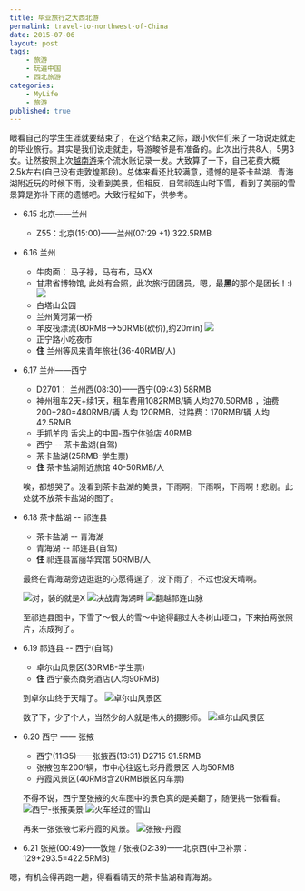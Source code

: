 ```yaml
---
title: 毕业旅行之大西北游
permalink: travel-to-northwest-of-China
date: 2015-07-06
layout: post
tags: 
    - 旅游 
    - 玩遍中国 
    - 西北旅游
categories: 
    - MyLife 
    - 旅游
published: true
---
```



眼看自己的学生生涯就要结束了，在这个结束之际，跟小伙伴们来了一场说走就走的毕业旅行。其实是我们说走就走，导游畯爷是有准备的。此次出行共8人，5男3女。让然按照上次[越南游](http://www.tanglei.name/travel-to-vietnam/)来个流水账记录一发。大致算了一下，自己花费大概2.5k左右(自己没有走敦煌那段)。总体来看还比较满意，遗憾的是茶卡盐湖、青海湖附近玩的时候下雨，没看到美景，但相反，自驾祁连山时下雪，看到了美丽的雪景算是弥补下雨的遗憾吧。大致行程如下，供参考。

- 6.15 北京——兰州
	- Z55：北京(15:00)——兰州(07:29 +1)  322.5RMB
- 6.16 兰州
	- 牛肉面： 马子禄，马有布，马XX
	- 甘肃省博物馆, 此处有合照，此次旅行团团员，嗯，最**黑**的那个是团长！:) 
	![](./travel-to-northwest-of-China/sheng-bowuguan.jpg)
	- 白塔山公园
	- 兰州黄河第一桥
	- 羊皮筏漂流(80RMB-->50RMB(砍价),约20min)
	![](./travel-to-northwest-of-China/yangpifa.jpg)
	- 正宁路小吃夜市
	- **住** 兰州等风来青年旅社(36-40RMB/人)

- 6.17 兰州——西宁
	- D2701： 兰州西(08:30)——西宁(09:43) 58RMB
	- 神州租车2天+续1天，租车费用1082RMB/辆 人均270.50RMB ，油费200+280=480RMB/辆 人均 120RMB，过路费：170RMB/辆 人均42.5RMB
	- 手抓羊肉 舌尖上的中国-西宁体验店 40RMB
	- 西宁 -- 茶卡盐湖(自驾)
	- 茶卡盐湖(25RMB-学生票)
	- **住** 茶卡盐湖附近旅馆 40-50RMB/人 
	
	唉，都想哭了。没看到茶卡盐湖的美景，下雨啊，下雨啊，下雨啊！悲剧。此处就不放茶卡盐湖的图了。
- 6.18 茶卡盐湖 -- 祁连县
	- 茶卡盐湖 -- 青海湖
	- 青海湖 -- 祁连县(自驾)
	- **住** 祁连县富丽华宾馆 50RMB/人
	
	最终在青海湖旁边逛逛的心愿得逞了，没下雨了，不过也没天晴啊。

	![对，装的就是X](./travel-to-northwest-of-China/qinghaihu-cigarette.jpg) 
	![决战青海湖畔](./travel-to-northwest-of-China/qinghaihu-jump.jpg) 
	![翻越祁连山脉](./travel-to-northwest-of-China/qilianshan-4120.jpg) 
	
	至祁连县图中，下雪了～很大的雪～中途得翻过大冬树山垭口，下来拍两张照片，冻成狗了。
- 6.19 祁连县 -- 西宁(自驾)
	- 卓尔山风景区(30RMB-学生票)
	- **住** 西宁豪杰商务酒店(人均90RMB)
	
	到卓尔山终于天晴了。
	![卓尔山风景区](./travel-to-northwest-of-China/zhuoershan-1.jpg)
	 
	数了下，少了个人，当然少的人就是伟大的摄影师。
	![卓尔山风景区](./travel-to-northwest-of-China/zhuoershan-mayi.jpg)	
- 6.20 西宁 —— 张掖
	- 西宁(11:35)——张掖西(13:31) D2715  91.5RMB
	- 张掖包车200/辆，市中心往返七彩丹霞景区 人均50RMB
	- 丹霞风景区(40RMB含20RMB景区内车票)
	
	不得不说，西宁至张掖的火车图中的景色真的是美翻了，随便挑一张看看。
	![西宁-张掖美景](./travel-to-northwest-of-China/to-zhangye-beauty.jpg)
	![火车经过的雪山](./travel-to-northwest-of-China/to-zhangye-snow.jpg)
	
	再来一张张掖七彩丹霞的风景。
	![张掖-丹霞](./travel-to-northwest-of-China/zhangye-danxia.jpg)
	
- 6.21 张掖(00:49)——敦煌 / 张掖(02:39)——北京西(中卫补票：129+293.5=422.5RMB)

嗯，有机会得再跑一趟，得看看晴天的茶卡盐湖和青海湖。
